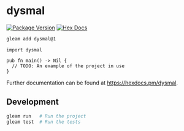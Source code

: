 # dysmal

[![Package Version](https://img.shields.io/hexpm/v/dysmal)](https://hex.pm/packages/dysmal)
[![Hex Docs](https://img.shields.io/badge/hex-docs-ffaff3)](https://hexdocs.pm/dysmal/)

```sh
gleam add dysmal@1
```
```gleam
import dysmal

pub fn main() -> Nil {
  // TODO: An example of the project in use
}
```

Further documentation can be found at <https://hexdocs.pm/dysmal>.

## Development

```sh
gleam run   # Run the project
gleam test  # Run the tests
```
